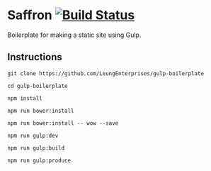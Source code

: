# Saffron [![Build Status](https://travis-ci.org/LeungEnterprisesHosting/saffron-indian.svg?branch=master)](https://travis-ci.org/LeungEnterprisesHosting/saffron-indian)
Boilerplate for making a static site using Gulp.

## Instructions
`git clone https://github.com/LeungEnterprises/gulp-boilerplate`

`cd gulp-boilerplate`

`npm install`

`npm run bower:install`

`npm run bower:install -- wow --save`

`npm run gulp:dev`

`npm run gulp:build`

`npm run gulp:produce`

